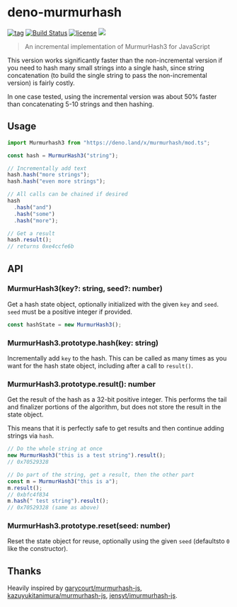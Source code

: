 # deno-murmurhash

[![tag](https://img.shields.io/github/release/justjavac/deno-murmurhash)](https://github.com/justjavac/deno-murmurhash/releases)
[![Build Status](https://github.com/justjavac/deno-murmurhash/workflows/ci/badge.svg?branch=master)](https://github.com/justjavac/deno-murmurhash/actions)
[![license](https://img.shields.io/github/license/justjavac/deno-murmurhash)](https://github.com/justjavac/deno-murmurhash/blob/master/LICENSE)
[![](https://img.shields.io/badge/deno-v0.25.0-green.svg)](https://github.com/denoland/deno)

> An incremental implementation of MurmurHash3 for JavaScript

This version works significantly faster than the non-incremental version if you
need to hash many small strings into a single hash,
since string concatenation (to build the single string to pass the non-incremental version)
is fairly costly.

In one case tested, using the incremental version was about 50% faster
than concatenating 5-10 strings and then hashing.

## Usage

```ts
import Murmurhash3 from "https://deno.land/x/murmurhash/mod.ts";

const hash = MurmurHash3("string");

// Incrementally add text
hash.hash("more strings");
hash.hash("even more strings");

// All calls can be chained if desired
hash
  .hash("and")
  .hash("some")
  .hash("more");

// Get a result
hash.result();
// returns 0xe4ccfe6b
```

## API

### MurmurHash3(key?: string, seed?: number)

Get a hash state object, optionally initialized with the given `key` and `seed`.
`seed` must be a positive integer if provided.

```ts
const hashState = new MurmurHash3();
```

### MurmurHash3.prototype.hash(key: string)

Incrementally add `key` to the hash.
This can be called as many times as you want for the hash state object,
including after a call to `result()`.

### MurmurHash3.prototype.result(): number

Get the result of the hash as a 32-bit positive integer.
This performs the tail and finalizer portions of the algorithm,
but does not store the result in the state object.

This means that it is perfectly safe to get results and then continue adding strings via `hash`.

```ts
// Do the whole string at once
new MurmurHash3("this is a test string").result();
// 0x70529328

// Do part of the string, get a result, then the other part
const m = MurmurHash3("this is a");
m.result();
// 0xbfc4f834
m.hash(" test string").result();
// 0x70529328 (same as above)
```

### MurmurHash3.prototype.reset(seed: number)

Reset the state object for reuse, optionally using the given `seed`
(defaultsto `0` like the constructor).

## Thanks

Heavily inspired by [garycourt/murmurhash-js](https://github.com/garycourt/murmurhash-js),
[kazuyukitanimura/murmurhash-js](https://github.com/kazuyukitanimura/murmurhash-js),
[jensyt/imurmurhash-js](https://github.com/jensyt/imurmurhash-js).
